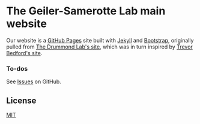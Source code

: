 # The Geiler-Samerotte Lab main website

Our website is a [GitHub Pages](https://pages.github.com/) site built with [Jekyll](https://jekyllrb.com/) and [Bootstrap](http://getboostrap.com), originally pulled from [The Drummond Lab's site](http://drummondlab.org), which was in turn inspired by [Trevor Bedford's site](http://bedford.io).

### To-dos

See [Issues](https://github.com/Samerotte-Lab/Samerotte-Lab.github.io/issues) on GitHub.


## License

[MIT](http://opensource.org/licenses/MIT)
